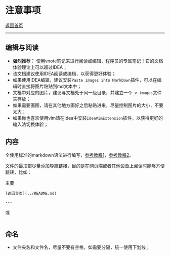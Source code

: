 # 注意事项

[返回首页](./README.md)

---

## 编辑与阅读

- **强烈推荐：** 使用vnote笔记来进行阅读或编辑，程序员的专属笔记！它的文档体验理论上可以超过IDEA；
- 该文档建议使用IDEA阅读或编辑，以获得更好体验；
- 如果使用IDEA编辑，建议安装`Paste images into MarkDown`插件，可以在编辑时直接将图片粘贴到md文本中；
- 文档中对应的图片，建议与文档处于同一级目录，并建立一个`_v_images`文件夹存放；
- 如果需要画图，请在其他地方画好之后粘贴进来，尽量控制图片的大小，不要太大；
- 如果你也喜欢使用vim请在idea中安装`IdeaVimExtension`插件，以获得更好的输入法切换体验；

## 内容

全使用标准的markdown语法进行编写，[参考教程1](https://markdown.com.cn/intro.html#markdown-%E6%98%AF%E4%BB%80%E4%B9%88%EF%BC%9F)，[参考教程2](https://docs.github.com/cn/free-pro-team@latest/github/writing-on-github/basic-writing-and-formatting-syntax)。

文件的最顶部尽量添加导航链接，目的是在网页端或者其他设备上阅读时能够方便跳转，比如：

主要

```
[返回首页](../README.md)

---
```

或

```

```

## 命名

- 文件夹名和文件名，尽量不要有空格，如需要分隔，统一使用下划线；

